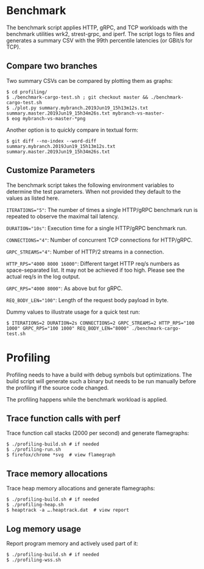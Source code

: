# Benchmark

The benchmark script applies HTTP, gRPC, and TCP workloads with
the benchmark utilities wrk2, strest-grpc, and iperf.
The script logs to files and generates a summary CSV with the
99th percentile latencies (or GBit/s for TCP).

## Compare two branches

Two summary CSVs can be compared by plotting them as graphs:

```
$ cd profiling/
$ ./benchmark-cargo-test.sh ; git checkout master && ./benchmark-cargo-test.sh
$ ./plot.py summary.mybranch.2019Jun19_15h13m12s.txt summary.master.2019Jun19_15h34m26s.txt mybranch-vs-master-
$ eog mybranch-vs-master-*png
```

Another option is to quickly compare in textual form:
```
$ git diff --no-index --word-diff summary.mybranch.2019Jun19_15h13m12s.txt summary.master.2019Jun19_15h34m26s.txt
```

## Customize Parameters

The benchmark script takes the following environment variables to determine the test parameters.
When not provided they default to the values as listed here.

`ITERATIONS="5"`: The number of times a single HTTP/gRPC benchmark run is repeated to observe the maximal tail latency.

`DURATION="10s"`: Execution time for a single HTTP/gRPC benchmark run.

`CONNECTIONS="4"`: Number of concurrent TCP connections for HTTP/gRPC.

`GRPC_STREAMS="4"`: Number of HTTP/2 streams in a connection.

`HTTP_RPS="4000 8000 16000"`: Different target HTTP req/s numbers as space-separated list. It may not be achieved if too high.
Please see the actual req/s in the log output.

`GRPC_RPS="4000 8000"`: As above but for gRPC.

`REQ_BODY_LEN="100"`: Length of the request body payload in byte.

Dummy values to illustrate usage for a quick test run:

```
$ ITERATIONS=2 DURATION=2s CONNECTIONS=2 GRPC_STREAMS=2 HTTP_RPS="100 1000" GRPC_RPS="100 1000" REQ_BODY_LEN="8000" ./benchmark-cargo-test.sh
```

# Profiling

Profiling needs to have a build with debug symbols but optimizations.
The build script will generate such a binary but needs to be run
manually before the profiling if the source code changed.

The profiling happens while the benchmark workload is applied.

## Trace function calls with perf

Trace function call stacks (2000 per second) and generate flamegraphs:

```
$ ./profiling-build.sh # if needed
$ ./profiling-run.sh
$ firefox/chrome *svg  # view flamegraph
```


## Trace memory allocations

Trace heap memory allocations and generate flamegraphs:

```
$ ./profiling-build.sh # if needed
$ ./profiling-heap.sh
$ heaptrack -a ….heaptrack.dat  # view report
```

## Log memory usage

Report program memory and actively used part of it:

```
$ ./profiling-build.sh # if needed
$ ./profiling-wss.sh
```
